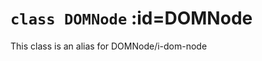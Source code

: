 
# <code>class <b>DOMNode</b></code> :id=DOMNode

This class is an alias for DOMNode/i-dom-node












        